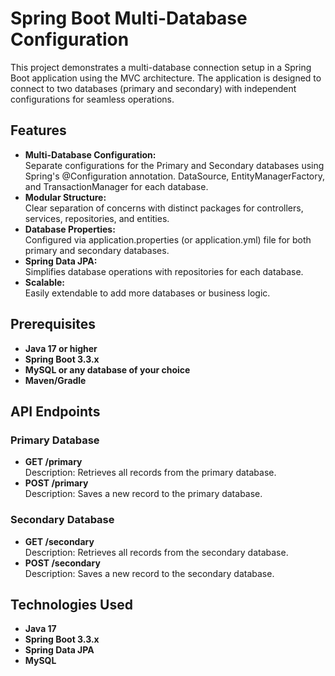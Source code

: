 # Spring Boot Multi-Database Configuration

This project demonstrates a multi-database connection setup in a Spring Boot application using the MVC architecture. The application is designed to connect to two databases (primary and secondary) with independent configurations for seamless operations.

## Features

+ **Multi-Database Configuration:** <br>
Separate configurations for the Primary and Secondary databases using Spring's @Configuration annotation.
DataSource, EntityManagerFactory, and TransactionManager for each database.
+ **Modular Structure:** <br>
Clear separation of concerns with distinct packages for controllers, services, repositories, and entities.
+ **Database Properties:** <br>
Configured via application.properties (or application.yml) file for both primary and secondary databases.
+ **Spring Data JPA:** <br>
Simplifies database operations with repositories for each database.
+ **Scalable:** <br>
Easily extendable to add more databases or business logic.

## Prerequisites
+ **Java 17 or higher**
+ **Spring Boot 3.3.x**
+ **MySQL or any database of your choice**
+ **Maven/Gradle**

## API Endpoints
### Primary Database
+ **GET /primary** <br> Description: Retrieves all records from the primary database.
+ **POST /primary** <br>
  Description: Saves a new record to the primary database.

### Secondary Database
+ **GET /secondary** <br>
Description: Retrieves all records from the secondary database.
+ **POST /secondary** <br>
Description: Saves a new record to the secondary database.

## Technologies Used
+ **Java 17**
+ **Spring Boot 3.3.x**
+ **Spring Data JPA**
+ **MySQL**



